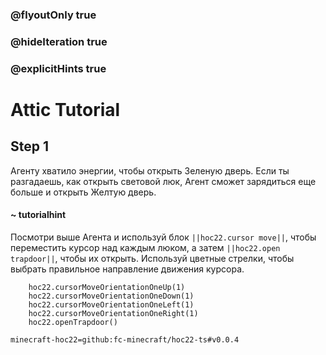 ### @flyoutOnly true
### @hideIteration true
### @explicitHints true


# Attic Tutorial

## Step 1
Агенту хватило энергии, чтобы открыть Зеленую дверь. Если ты разгадаешь, как открыть световой люк, Агент сможет зарядиться еще больше и открыть Желтую дверь.  

#### ~ tutorialhint 
Посмотри выше Агента и используй блок ``||hoc22.cursor move||``, чтобы переместить курсор над каждым люком, а затем ``||hoc22.open trapdoor||``, чтобы их открыть. Используй цветные стрелки, чтобы выбрать правильное направление движения курсора.  



```ghost
    hoc22.cursorMoveOrientationOneUp(1)
    hoc22.cursorMoveOrientationOneDown(1)
    hoc22.cursorMoveOrientationOneLeft(1)
    hoc22.cursorMoveOrientationOneRight(1)
    hoc22.openTrapdoor()
```

```package
minecraft-hoc22=github:fc-minecraft/hoc22-ts#v0.0.4
```